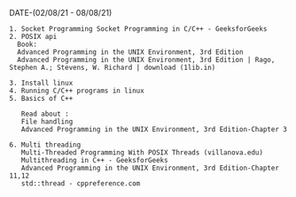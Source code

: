  DATE-(02/08/21 - 08/08/21)
 
 
    1. Socket Programming Socket Programming in C/C++ - GeeksforGeeks
    2. POSIX api
      Book:
      Advanced Programming in the UNIX Environment, 3rd Edition
      Advanced Programming in the UNIX Environment, 3rd Edition | Rago, Stephen A.; Stevens, W. Richard | download (1lib.in)
 
    3. Install linux 
    4. Running C/C++ programs in linux
    5. Basics of C++

       Read about :
       File handling 
       Advanced Programming in the UNIX Environment, 3rd Edition-Chapter 3

    6. Multi threading
       Multi-Threaded Programming With POSIX Threads (villanova.edu)
       Multithreading in C++ - GeeksforGeeks
       Advanced Programming in the UNIX Environment, 3rd Edition-Chapter 11,12
       std::thread - cppreference.com
